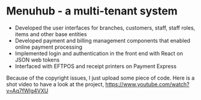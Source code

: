 # Menuhub - a multi-tenant system
-	Developed the user interfaces for branches, customers, staff, staff roles, items and other base entities
-	Developed payment and billing management components that enabled online payment processing
-	Implemented login and authentication in the front end with React on JSON web tokens
-	Interfaced with EFTPOS and receipt printers on Payment Express

Because of the copyright issues, I just upload some piece of code.
Here is a shot video to have a look at the project, https://www.youtube.com/watch?v=Aq7fWlg4VXU


